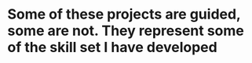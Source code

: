 # Some of these projects are guided, some are not. They represent some of the skill set I have developed 
